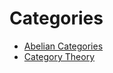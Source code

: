 <!-- generated by markdown-notes-tree -->

# Categories

<!-- optional markdown-notes-tree directory description starts here -->

<!-- optional markdown-notes-tree directory description ends here -->

- [Abelian Categories](Abelian_Categories.md)
- [Category Theory](Categories.md)
